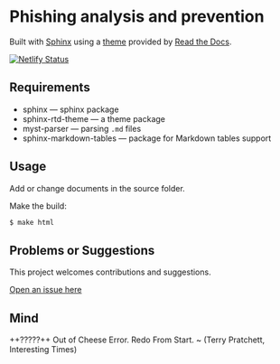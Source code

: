 # Phishing analysis and prevention

Built with [Sphinx](https://www.sphinx-doc.org) using a [theme](https://github.com/readthedocs/sphinx_rtd_theme) provided
by [Read the Docs](https://readthedocs.org/).

[![Netlify Status](https://api.netlify.com/api/v1/badges/3760dcb3-74f5-4f8e-941b-40c6b1fec237/deploy-status)](https://app.netlify.com/sites/vocal-naiad-cbd44c/deploys)

## Requirements

* sphinx — sphinx package
* sphinx-rtd-theme — a theme package
* myst-parser — parsing `.md` files
* sphinx-markdown-tables — package for Markdown tables support

## Usage

Add or change documents in the source folder.

Make the build:
```bash
$ make html
```

## Problems or Suggestions

This project welcomes contributions and suggestions. 

[Open an issue here](https://github.com/tymyrddin/blue-phish/issues)

## Mind

++?????++ Out of Cheese Error. Redo From Start. ~ (Terry Pratchett, Interesting Times)
